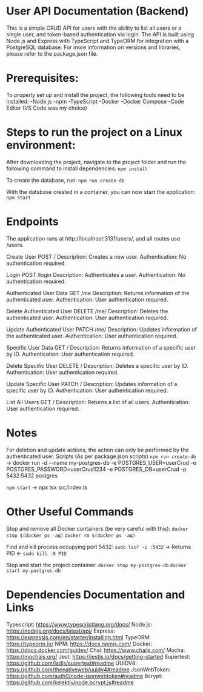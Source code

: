 # User API Documentation (Backend)

This is a simple CRUD API for users with the ability to list all users or a single user, and token-based authentication via login. The API is built using Node.js and Express with TypeScript and TypeORM for integration with a PostgreSQL database. For more information on versions and libraries, please refer to the package.json file.

# Prerequisites:
To properly set up and install the project, the following tools need to be installed:
-Node.js
-npm
-TypeScript
-Docker
-Docker Compose
-Code Editor (VS Code was my choice)

# Steps to run the project on a Linux environment:

After downloading the project, navigate to the project folder and run the following command to install dependencies:
`npm install`

To create the database, run:
`npm run create-db`

With the database created in a container, you can now start the application:
`npm start`


# Endpoints
The application runs at http://localhost:3131/users/, and all routes use /users.

Create User
POST /
Description: Creates a new user.
Authentication: No authentication required.

Login
POST /login
Description: Authenticates a user.
Authentication: No authentication required.

Authenticated User Data
GET /me
Description: Returns information of the authenticated user.
Authentication: User authentication required.

Delete Authenticated User
DELETE /me/
Description: Deletes the authenticated user.
Authentication: User authentication required.

Update Authenticated User
PATCH /me/
Description: Updates information of the authenticated user.
Authentication: User authentication required.

Specific User Data
GET /
Description: Returns information of a specific user by ID.
Authentication: User authentication required.

Delete Specific User
DELETE /
Description: Deletes a specific user by ID.
Authentication: User authentication required.

Update Specific User
PATCH /
Description: Updates information of a specific user by ID.
Authentication: User authentication required.

List All Users
GET /
Description: Returns a list of all users.
Authentication: User authentication required.

# Notes
For deletion and update actions, the action can only be performed by the authenticated user.
Scripts (As per package.json scripts)
`npm run create-db`
-> docker run -d --name my-postgres-db -e POSTGRES_USER=userCrud -e POSTGRES_PASSWORD=userCrud1234 -e POSTGRES_DB=userCrud -p 5432:5432 postgres

`npm start`
-> npx tsx src/index.ts

# Other Useful Commands

Stop and remove all Docker containers (be very careful with this):
`docker stop $(docker ps -aq)`
`docker rm $(docker ps -aq)`

Find and kill process occupying port 5432:
`sudo lsof -i :5432`
-> Returns PID <-
`sudo kill -9 PID`

Stop and start the project container:
`docker stop my-postgres-db`
`docker start my-postgres-db`

# Dependencies Documentation and Links
Typescript: https://www.typescriptlang.org/docs/
Node.js: https://nodejs.org/docs/latest/api/
Express: https://expressjs.com/en/starter/installing.html
TypeORM: https://typeorm.io/
NPM: https://docs.npmjs.com/
Docker: https://docs.docker.com/guides/
Chai: https://www.chaijs.com/
Mocha: https://mochajs.org/
Jest: https://jestjs.io/docs/getting-started
Supertest: https://github.com/ladjs/supertest#readme
UUIDV4: https://github.com/thenativeweb/uuidv4#readme
JsonWebToken: https://github.com/auth0/node-jsonwebtoken#readme
Bcrypt: https://github.com/kelektiv/node.bcrypt.js#readme
